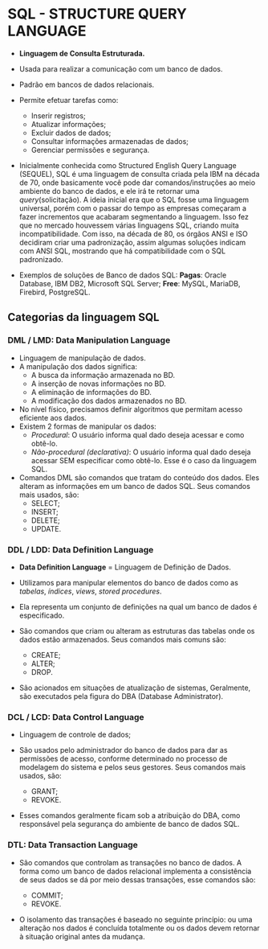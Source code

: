 # SQL - STRUCTURE QUERY LANGUAGE

- **Linguagem de Consulta Estruturada.**
- Usada para realizar a comunicação com um banco de dados.
- Padrão em bancos de dados relacionais.
- Permite efetuar tarefas como:
  - Inserir registros;
  - Atualizar informações;
  - Excluir dados de dados;
  - Consultar informações armazenadas de dados;
  - Gerenciar permissões e segurança.

- Inicialmente conhecida como Structured English Query Language (SEQUEL), SQL é uma linguagem de consulta criada pela IBM na década de 70, onde basicamente você pode dar comandos/instruções ao meio ambiente do banco de dados, e ele irá te retornar uma *query*(solicitação). A ideia inicial era que o SQL fosse uma linguagem universal, porém com o passar do tempo as empresas começaram a fazer incrementos que acabaram segmentando a linguagem. Isso fez que no mercado houvessem várias linguagens SQL, criando muita incompatibilidade. Com isso, na década de 80, os órgãos ANSI e ISO decidiram criar uma padronização, assim algumas soluções indicam com ANSI SQL, mostrando que há compatibilidade com o SQL padronizado.

- Exemplos de soluções de Banco de dados SQL:
**Pagas**: Oracle Database, IBM DB2, Microsoft SQL Server;
**Free**: MySQL, MariaDB, Firebird, PostgreSQL.

## Categorias da linguagem SQL

### DML / LMD: Data Manipulation Language

- Linguagem de manipulação de dados.
- A manipulação dos dados significa:
  - A busca da informação armazenada no BD.
  - A inserção de novas informações no BD.
  - A eliminação de informações do BD.
  - A modificação dos dados armazenados no BD.
- No nível físico, precisamos definir algoritmos que permitam acesso eficiente aos dados.
- Existem 2 formas de manipular os dados:
  - *Procedural*: O usuário informa qual dado deseja acessar e como obtê-lo.
  - *Não-procedural (declarativa)*: O usuário informa qual dado deseja acessar SEM especificar como obtê-lo. Esse é o caso da linguagem SQL.
- Comandos DML são comandos que tratam do conteúdo dos dados. Eles alteram as informações em um banco de dados SQL. Seus comandos mais usados, são:
  - SELECT;
  - INSERT;
  - DELETE;
  - UPDATE.

### DDL / LDD: Data Definition Language

- **Data Definition Language** = Linguagem de Definição de Dados.
- Utilizamos para manipular elementos do banco de dados como as *tabelas*, *índices*, *views*, *stored procedures*.
- Ela representa um conjunto de definições na qual um banco de dados é especificado.
- São comandos que criam ou alteram as estruturas das tabelas onde os dados estão armazenados. Seus comandos mais comuns são:
  - CREATE;
  - ALTER;
  - DROP.

- São acionados em situações de atualização de sistemas, Geralmente, são executados pela figura do DBA (Database Administrator).

### DCL / LCD: Data Control Language

- Linguagem de controle de dados;
- São usados pelo administrador do banco de dados para dar as permissões de acesso, conforme determinado no processo de modelagem do sistema e pelos seus gestores. Seus comandos mais usados, são:
  - GRANT;
  - REVOKE.

- Esses comandos geralmente ficam sob a atribuição do DBA, como responsável pela segurança do ambiente de banco de dados SQL.

### DTL: Data Transaction Language

- São comandos que controlam as transações no banco de dados. A forma como um banco de dados relacional implementa a consistência de seus dados se dá por meio dessas transações, esse comandos são:
  - COMMIT;
  - REVOKE.

- O isolamento das transações é baseado no seguinte princípio: ou uma alteração nos dados é concluída totalmente ou os dados devem retornar à situação original antes da mudança.
